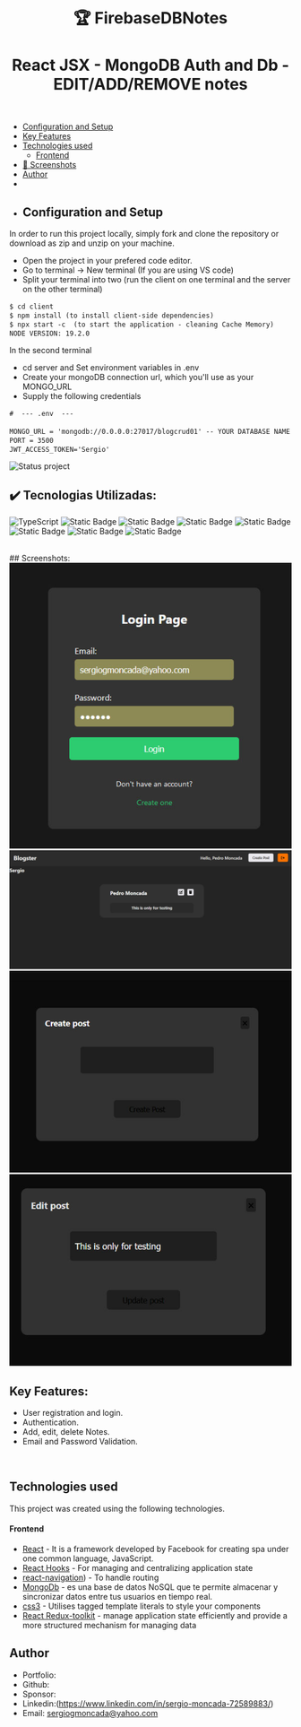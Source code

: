 <h1 align ="center" > 🏆 FirebaseDBNotes  </h1>
<h1  align ="center"> 
React JSX - MongoDB Auth and Db - EDIT/ADD/REMOVE notes </h1>
<br>

  * [Configuration and Setup](#configuration-and-setup)
  * [Key Features](#key-features)
  * [Technologies used](#technologies-used)
      - [Frontend](#frontend)
  * [📸 Screenshots](#screenshots)
  * [Author](#author)
  * <br>
  * ## Configuration and Setup

In order to run this project locally, simply fork and clone the repository or download as zip and unzip on your machine.

- Open the project in your prefered code editor.
- Go to terminal -> New terminal (If you are using VS code)
- Split your terminal into two (run the client on one terminal and the server on the other terminal)


```
$ cd client
$ npm install (to install client-side dependencies)
$ npx start -c  (to start the application - cleaning Cache Memory)
NODE VERSION: 19.2.0

```
In the second terminal

- cd server and Set environment variables in .env
- Create your mongoDB connection url, which you'll use as your MONGO_URL
- Supply the following credentials

```
#  --- .env  ---

MONGO_URL = 'mongodb://0.0.0.0:27017/blogcrud01' -- YOUR DATABASE NAME
PORT = 3500
JWT_ACCESS_TOKEN='Sergio'
```
![Status project](https://img.shields.io/badge/STATUS-Finished-GREEN?style=for-the-badge)

## ✔️ Tecnologias Utilizadas:
![TypeScript](https://img.shields.io/badge/TypeScript-007ACC?style=for-the-badge&logo=typescript&logoColor=white)
![Static Badge](https://img.shields.io/badge/react%20-%2385C7F2?style=for-the-badge)
![Static Badge](https://img.shields.io/badge/Redux%20Toolkit-yellow?style=for-the-badge)
![Static Badge](https://img.shields.io/badge/Css%20-%23D1D1D1?style=for-the-badge)
![Static Badge](https://img.shields.io/badge/%20Node%20-%23636363?style=for-the-badge)
![Static Badge](https://img.shields.io/badge/MongoDb-%236897B6?style=for-the-badge)
![Static Badge](https://img.shields.io/badge/Express-%23E89F28?style=for-the-badge)
![Static Badge](https://img.shields.io/badge/%20Mongoose%20-%23636363?style=for-the-badge)




<br>
##  Screenshots:
<br>
<img src="./projectImages/image01.jpg" alt="project screenshot01" />
<img src="./projectImages/image02.jpg" alt="project screenshot02" />
<img src="./projectImages/image03.jpg" alt="project screenshot03" />
<img src="./projectImages/image04.jpg" alt="project screenshot04" />
<br>

##  Key Features:

- User registration and login.
- Authentication. 
- Add, edit, delete Notes.
- Email and Password Validation.
  
  
<br/>

##  Technologies used

This project was created using the following technologies.

####  Frontend 

- [React]() - It is a framework developed by Facebook for creating spa under one common language, JavaScript.
- [React Hooks](https://reactjs.org/docs/hooks-intro.html) - For managing and centralizing application state
- [react-navigation](https://reactnavigation.org/)) - To handle routing
- [MongoDb](https://firebase.google.com/?gad_source=1&gclid=Cj0KCQiAoKeuBhCoARIsAB4Wxte5kKnjJzYp7DGbeK4wD-BU_i0Oke02VWuSac2NMBDt4wD48sqWYuUaAsBREALw_wcB&gclsrc=aw.ds&hl=es-419) - es una base de datos NoSQL que te permite almacenar y sincronizar datos entre tus usuarios en tiempo real.
- [css3](https://styled-components.com/docs/basics) - Utilises tagged template literals to style your components
- [React Redux-toolkit](https://react-redux.js.org/) - manage application state efficiently and provide a more structured mechanism for managing data

## Author
- Portfolio: 
- Github: 
- Sponsor: 
- Linkedin:(https://www.linkedin.com/in/sergio-moncada-72589883/)
- Email: [sergiogmoncada@yahoo.com](mailto:sergiogmoncada@yahoo.com)

